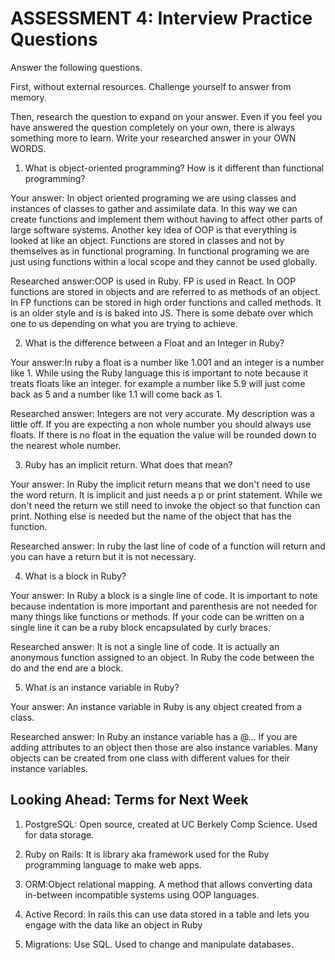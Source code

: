 # ASSESSMENT 4: Interview Practice Questions

Answer the following questions.

First, without external resources. Challenge yourself to answer from memory.

Then, research the question to expand on your answer. Even if you feel you have answered the question completely on your own, there is always something more to learn. Write your researched answer in your OWN WORDS.

1. What is object-oriented programming? How is it different than functional programming?


Your answer: In object oriented programing we are using classes and instances of classes to gather and assimilate data. In this way we can create functions and implement them without having to affect other parts of large software systems. Another key idea of OOP is that everything is looked at like an object. Functions are stored in classes and not by themselves as in functional programing. In functional programing we are just using functions within a local scope and they cannot be used globally. 

Researched answer:OOP is used in Ruby. FP is used in React. In OOP functions are stored in objects and are referred to as methods of an object. In FP functions can be stored in high order functions and called methods. It is an older style and is is baked into JS. There is some debate over which one to us depending on what you are trying to achieve. 

2. What is the difference between a Float and an Integer in Ruby?

Your answer:In ruby a float is a number like 1.001 and an integer is a number like 1.
While using the Ruby language this is important to note because it treats floats like an integer. for example a number like 5.9 will just come back as 5 and a number like 1.1 will come back as 1.

Researched answer: Integers are not very accurate. My description was a little off. If you are expecting a non whole number you should always use floats. If there is no float in the equation the value will be rounded down to the nearest whole number. 

3. Ruby has an implicit return. What does that mean?

Your answer: In Ruby the implicit return means that we don't need to use the word return. It is implicit and just needs a p or print statement. While we don't need the return we still need to invoke the object so that function can print. Nothing else is needed but the name of the object that has the function. 

Researched answer: In ruby the last line of code of a function will return and you can have a return but it is not necessary.

4. What is a block in Ruby? 

Your answer: In Ruby a block is a single line of code. It is important to note because indentation is more important and parenthesis are not needed for many things like functions or methods. If your code can be written on a single line it can be a ruby block encapsulated by curly braces.

Researched answer: It is not a single line of code. It is actually an anonymous function assigned to an object. In Ruby the code between the do and the end are a block. 

5. What is an instance variable in Ruby?

Your answer: An instance variable in Ruby is any object created from a class. 

Researched answer: In Ruby an instance variable has a @... If you are adding attributes to an object then those are also instance variables. Many objects can be created from one class with different values for their instance variables. 

## Looking Ahead: Terms for Next Week

1. PostgreSQL: Open source, created at UC Berkely Comp Science. Used for data storage. 

2. Ruby on Rails: It is library aka framework used for the Ruby programming language to make web apps. 

3. ORM:Object relational mapping. A method that allows converting data in-between incompatible systems using OOP languages. 

4. Active Record: In rails this can use data stored in a table and lets you engage with the data like an object in Ruby 

5. Migrations: Use SQL. Used to change and manipulate databases. 
